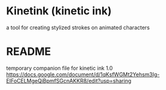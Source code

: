 # Kinetink (kinetic ink)
a tool for creating stylized strokes on animated characters

# README
temporary companion file for kinetic ink 1.0
https://docs.google.com/document/d/1qKsfWGMt2Yehsm3Ig-EIFoCELMgeQiBpmfSGcnAKKR8/edit?usp=sharing
